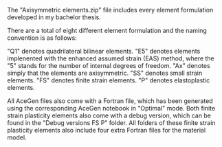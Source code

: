 The "Axisymmetric elements.zip" file includes every element formulation developed in my bachelor thesis.

There are a total of eight different element formulation and the naming convention is as follows:

"Q1" denotes quadrilateral bilinear elements.
"E5" denotes elements implenented with the enhanced assumed strain (EAS) method, where the "5" stands for the number of internal degrees of freedom.
"Ax" denotes simply that the elements are axisymmetric.
"SS" denotes small strain elements.
"FS" denotes finite strain elements.
"P" denotes elastoplastic elements.

All AceGen files also come with a Fortran file, which has been generated using the corresponding AceGen notebook in "Optimal" mode. 
Both finite strain plasticity elements also come with a debug version, which can be found in the "Debug versions FS P" folder. All folders of these finite strain plasticity elements also include four extra Fortran files for the material model.
